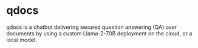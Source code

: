 # qdocs

qdocs is a chatbot delivering secured question answering (QA) over documents by using a custom Llama-2-70B deployment on the cloud, or a local model.
